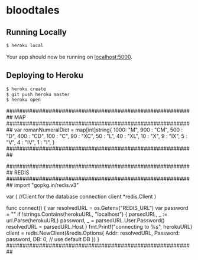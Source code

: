 
# bloodtales

## Running Locally

```sh
$ heroku local
```

Your app should now be running on [localhost:5000](http://localhost:5000/).

## Deploying to Heroku

```sh
$ heroku create
$ git push heroku master
$ heroku open
```



##########################################################
                         MAP
##########################################################
var romanNumeralDict = map[int]string{
  1000: "M",
  900 : "CM",
  500 : "D",
  400 : "CD",
  100 : "C",
  90  : "XC",
  50  : "L",
  40  : "XL",
  10  : "X",
  9   : "IX",
  5   : "V",
  4   : "IV",
  1   : "I",
}
##########################################################



##########################################################
                         REDIS
##########################################################
import 	"gopkg.in/redis.v3"

var (
	//Client for the database connection
	client *redis.Client
)

func connect() {
	var resolvedURL = os.Getenv("REDIS_URL")
	var password = ""
	if !strings.Contains(herokuURL, "localhost") {
		parsedURL, _ := url.Parse(herokuURL)
		password, _ = parsedURL.User.Password()
		resolvedURL = parsedURL.Host
	}
	fmt.Printf("connecting to %s", herokuURL)
	client = redis.NewClient(&redis.Options{
		Addr:     resolvedURL,
		Password: password,
		DB:       0, // use default DB
	})
}
##########################################################
